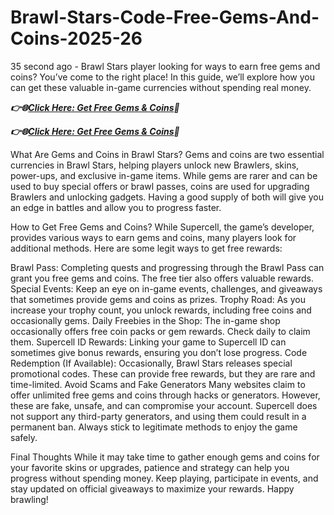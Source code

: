 # Brawl-Stars-Code-Free-Gems-And-Coins-2025-26

35 second ago - Brawl Stars player looking for ways to earn free gems and coins? You’ve come to the right place! In this guide, we’ll explore how you can get these valuable in-game currencies without spending real money.

***👉🌐[Click Here: Get Free Gems & Coins](https://btadeal.com/br4ws5g/)🔶***

***👉🌐[Click Here: Get Free Gems & Coins](https://btadeal.com/br4ws5g/)🔶***


What Are Gems and Coins in Brawl Stars?
Gems and coins are two essential currencies in Brawl Stars, helping players unlock new Brawlers, skins, power-ups, and exclusive in-game items. While gems are rarer and can be used to buy special offers or brawl passes, coins are used for upgrading Brawlers and unlocking gadgets. Having a good supply of both will give you an edge in battles and allow you to progress faster.

How to Get Free Gems and Coins?
While Supercell, the game’s developer, provides various ways to earn gems and coins, many players look for additional methods. Here are some legit ways to get free rewards:

Brawl Pass: Completing quests and progressing through the Brawl Pass can grant you free gems and coins. The free tier also offers valuable rewards.
Special Events: Keep an eye on in-game events, challenges, and giveaways that sometimes provide gems and coins as prizes.
Trophy Road: As you increase your trophy count, you unlock rewards, including free coins and occasionally gems.
Daily Freebies in the Shop: The in-game shop occasionally offers free coin packs or gem rewards. Check daily to claim them.
Supercell ID Rewards: Linking your game to Supercell ID can sometimes give bonus rewards, ensuring you don’t lose progress.
Code Redemption (If Available): Occasionally, Brawl Stars releases special promotional codes. These can provide free rewards, but they are rare and time-limited.
Avoid Scams and Fake Generators
Many websites claim to offer unlimited free gems and coins through hacks or generators. However, these are fake, unsafe, and can compromise your account. Supercell does not support any third-party generators, and using them could result in a permanent ban. Always stick to legitimate methods to enjoy the game safely.

Final Thoughts
While it may take time to gather enough gems and coins for your favorite skins or upgrades, patience and strategy can help you progress without spending money. Keep playing, participate in events, and stay updated on official giveaways to maximize your rewards. Happy brawling!
